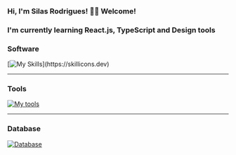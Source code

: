 ### Hi, I'm Silas Rodrigues! 👋🏽 Welcome!
### I'm currently learning React.js, TypeScript and Design tools
### Software
[![My Skills](https://skillicons.dev/icons?i=js,html,css,ts,react,redux,nodejs,)](https://skillicons.dev)
***
### Tools
[![My tools](https://skillicons.dev/icons?i=vscode,git,github,bootstrap,figma,xd,ps)](https://skillicons.dev)
***
### Database
[![Database](https://skillicons.dev/icons?i=mongodb,mysql)](https://skillicons.dev)

<!--
**darkgray74/darkgray74** is a ✨ _special_ ✨ repository because its `README.md` (this file) appears on your GitHub profile.

Here are some ideas to get you started:

- 🔭 I’m currently working on ...
- 🌱 I’m currently learning ...
- 👯 I’m looking to collaborate on ...
- 🤔 I’m looking for help with ...
- 💬 Ask me about ...
- 📫 How to reach me: ...
- 😄 Pronouns: ...
- ⚡ Fun fact: ...
-->
